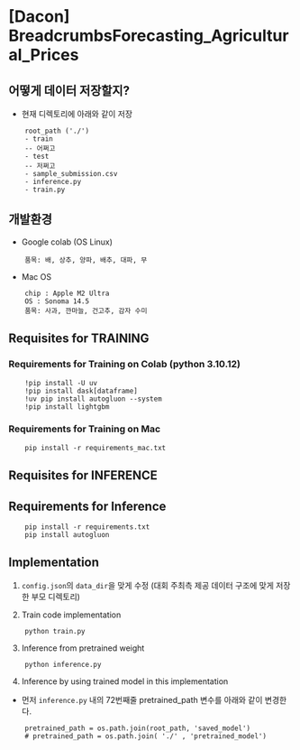 # [Dacon] BreadcrumbsForecasting_Agricultural_Prices

## 어떻게 데이터 저장할지?
- 현재 디렉토리에 아래와 같이 저장
```
    root_path ('./')
    - train
    -- 어쩌고
    - test
    -- 저쩌고
    - sample_submission.csv
    - inference.py
    - train.py

```
## 개발환경
- Google colab (OS Linux)
```
    품목: 배, 상추, 양파, 배추, 대파, 무
```
- Mac OS
```
    chip : Apple M2 Ultra
    OS : Sonoma 14.5
    품목: 사과, 깐마늘, 건고추, 감자 수미
```

## Requisites for TRAINING
### Requirements for Training on Colab (python 3.10.12)
```
    !pip install -U uv
    !pip install dask[dataframe]
    !uv pip install autogluon --system
    !pip install lightgbm
```
### Requirements for Training on Mac
```
    pip install -r requirements_mac.txt
```

## Requisites for INFERENCE
## Requirements for Inference
```
    pip install -r requirements.txt
    pip install autogluon
```

## Implementation

1. `config.json`의 `data_dir`을 맞게 수정 (대회 주최측 제공 데이터 구조에 맞게 저장한 부모 디렉토리)

2. Train code implementation
```
    python train.py
```

3. Inference from pretrained weight
```
    python inference.py
```

4. Inference by using trained model in this implementation
- 먼저 `inference.py` 내의 72번째줄 pretrained_path 변수를 아래와 같이 변경한다.
```
    pretrained_path = os.path.join(root_path, 'saved_model')
    # pretrained_path = os.path.join( './' , 'pretrained_model')
```